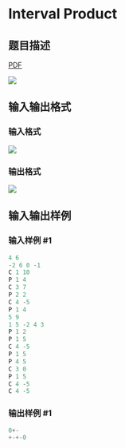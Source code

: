 # Interval Product

## 题目描述

[problemUrl]: https://uva.onlinejudge.org/index.php?option=com_onlinejudge&Itemid=8&category=441&page=show_problem&problem=3977

[PDF](https://uva.onlinejudge.org/external/125/p12532.pdf)

![](https://cdn.luogu.com.cn/upload/vjudge_pic/UVA12532/34d488328e36c69af0cba97656e2768c6b179f6b.png)

## 输入输出格式

### 输入格式

![](https://cdn.luogu.com.cn/upload/vjudge_pic/UVA12532/61c8bb3066f4c84fd4a274aa2d11d8f949361b69.png)

### 输出格式

![](https://cdn.luogu.com.cn/upload/vjudge_pic/UVA12532/a30bc0d9210534d25233d3fa68e789777b54b1a2.png)

## 输入输出样例

### 输入样例 #1

```cpp
4 6
-2 6 0 -1
C 1 10
P 1 4
C 3 7
P 2 2
C 4 -5
P 1 4
5 9
1 5 -2 4 3
P 1 2
P 1 5
C 4 -5
P 1 5
P 4 5
C 3 0
P 1 5
C 4 -5
C 4 -5
```


### 输出样例 #1

```cpp
0+-
+-+-0
```


